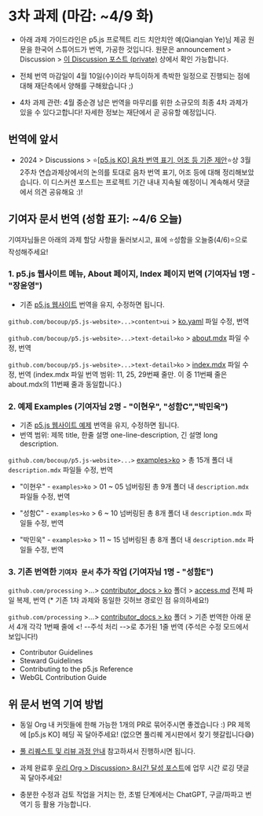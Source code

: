 # 3차 과제 (마감: ~4/9 화)

* 아래 과제 가이드라인은 p5.js 프로젝트 리드 치안치안 예(Qianqian Ye)님 제공 원문을 한국어 스튜어드가 번역, 가공한 것입니다. 원문은 announcement > Discussion > [이 Discussion 포스트 (private)](https://github.com/orgs/p5-js-KO-Translation/discussions/8) 상에서 확인 가능합니다.

* 전체 번역 마감일이 4월 10일(수)이라 부득이하게 촉박한 일정으로 진행되는 점에 대해 재단측에서 양해를 구해왔습니다 ;)

* 4차 과제 관련: 4월 중순경 남은 번역을 마무리를 위한 소규모의 최종 4차 과제가 있을 수 있다고합니다! 자세한 정보는 재단에서 곧 공유할 예정입니다.


## 번역에 앞서

* 2024 > Discussions > ⭐[[p5.js KO] 음차 번역 표기, 어조 등 기준 제안](https://github.com/p5-js-KO-Translation/2024/discussions/6)⭐상 3월 2주차 연습과제상에서의 논의를 토대로 음차 번역 표기, 어조 등에 대해 정리해보았습니다. 이 디스커션 포스트는 프로젝트 기간 내내 지속될 예정이니 계속해서 댓글에서 의견 공유해요 :)!


## 기여자 문서 번역 (성함 표기: ~4/6 오늘)


기여자님들은 아래의 과제 할당 사항을 둘러보시고, 표에 ⭐성함을 오늘중(4/6)⭐으로 작성해주세요! 


### 1. p5.js 웹사이트 메뉴, About 페이지, Index 페이지 번역 (기여자님 1명 - "장윤영")
* 기존 [p5.js 웹사이트](https://p5js.org/ko) 번역을 유지, 수정하면 됩니다.

`github.com/bocoup/p5.js-website>...>content>ui` > [ko.yaml](https://github.com/bocoup/p5.js-website/tree/main/src/content/ui) 파일 수정, 번역
 
`github.com/bocoup/p5.js-website>...>text-detail>ko` > [about.mdx](https://github.com/bocoup/p5.js-website/tree/main/src/content/text-detail/ko) 파일 수정, 번역
 
`github.com/bocoup/p5.js-website>...>text-detail>ko` > [index.mdx](https://github.com/bocoup/p5.js-website/tree/main/src/content/text-detail/ko) 파일 수정, 번역 (index.mdx 파일 번역 범위: 11, 25, 29번째 줄만. 이 중 11번째 줄은 about.mdx의 11번째 줄과 동일합니다.)
    

### 2. 예제 Examples (기여자님 2명 - "이현우", "성함C","박민욱")

 * 기존 [p5.js 웹사이트 예제](https://p5js.org/ko/examples) 번역을 유지, 수정하면 됩니다.
 * 번역 범위: 제목 title, 한줄 설명 one-line-description, 긴 설명 long description.

`github.com/bocoup/p5.js-website>...>` [examples>ko](https://github.com/bocoup/p5.js-website/tree/main/src/content/examples/ko) > 총 15개 폴더 내 `description.mdx` 파일들 수정, 번역

* "이현우" - `examples>ko` > 01 ~ 05 넘버링된 총 9개 폴더 내 `description.mdx` 파일들 수정, 번역

* "성함C" - `examples>ko` > 6 ~ 10 넘버링된 총 8개 폴더 내 `description.mdx` 파일들 수정, 번역

* "박민욱" - `examples>ko` > 11 ~ 15 넘버링된 총 8개 폴더 내 `description.mdx` 파일들 수정, 번역


### 3. 기존 번역한 `기여자 문서` 추가 작업 (기여자님 1명 - "성함E")
  

`github.com/processing` >...> [contributor_docs > ko](https://github.com/processing/p5.js/tree/main/contributor_docs/ko) 폴더 > [access.md](https://github.com/processing/p5.js/blob/main/contributor_docs/access.md) 전체 파일 복제, 번역 (* 기존 1차 과제와 동일한 깃허브 경로인 점 유의하세요!)

`github.com/processing` >...> [contributor_docs > ko](https://github.com/processing/p5.js/tree/main/contributor_docs/ko) 폴더 > 기존 번역한 아래 문서 4개 각각 1번째 줄에 <! --주석 처리 -->로 추가된 1줄 번역 (주석은 수정 모드에서 보입니다!) 
  * Contributor Guidelines
  * Steward Guidelines
  * Contributing to the p5.js Reference
  * WebGL Contribution Guide
    

## 위 문서 번역 기여 방법

* 동일 Org 내 커밋들에 한해 가능한 1개의 PR로 묶어주시면 좋겠습니다 :) PR 제목에 [p5.js KO] 헤딩 꼭 달아주세요! (없으면 풀리퀘 게시판에서 찾기 헷갈립니다😅)

* [풀 리퀘스트 및 리뷰 과정 안내](https://github.com/p5-js-KO-Translation/2024/discussions/7) 참고하셔서 진행하시면 됩니다.

* 과제 완료후 [우리 Org > Discussion> 8시간 달성 포스트](https://github.com/p5-js-KO-Translation/2024/discussions/10)에 업무 시간 로깅 댓글 꼭 달아주세요!

* 충분한 수정과 검토 작업을 거치는 한, 초벌 단계에서는 ChatGPT, 구글/파파고 번역기 등 활용 가능합니다.
